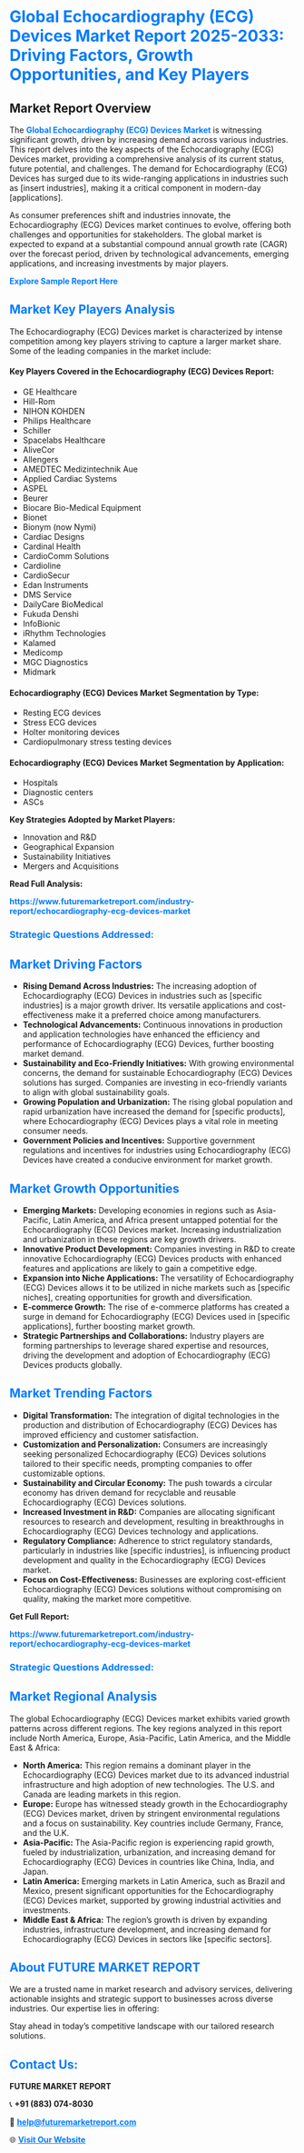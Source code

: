 <h1 style="color: #007BFF;">Global Echocardiography (ECG) Devices Market Report 2025-2033: Driving Factors, Growth Opportunities, and Key Players</h1>

<section id="overview">
<h2>Market Report Overview</h2>
<p>The <a href="https://www.futuremarketreport.com/industry-report/echocardiography-ecg-devices-market" style="color: #007BFF; text-decoration: none;"><strong>Global Echocardiography (ECG) Devices Market</strong></a> is witnessing significant growth, driven by increasing demand across various industries. This report delves into the key aspects of the Echocardiography (ECG) Devices market, providing a comprehensive analysis of its current status, future potential, and challenges. The demand for Echocardiography (ECG) Devices has surged due to its wide-ranging applications in industries such as [insert industries], making it a critical component in modern-day [applications].</p>
<p>As consumer preferences shift and industries innovate, the Echocardiography (ECG) Devices market continues to evolve, offering both challenges and opportunities for stakeholders. The global market is expected to expand at a substantial compound annual growth rate (CAGR) over the forecast period, driven by technological advancements, emerging applications, and increasing investments by major players.</p>
</section>

<section id="overview">
<p><a href="https://www.futuremarketreport.com/request-sample/reportId=56866" style="color: #007BFF; text-decoration: none;"><strong>Explore Sample Report Here</strong></a></p>
</section>

<section id="key-players">
<h2 style="color: #007BFF;">Market Key Players Analysis</h2>
<p>The Echocardiography (ECG) Devices market is characterized by intense competition among key players striving to capture a larger market share. Some of the leading companies in the market include:</p>
<h4>Key Players Covered in the Echocardiography (ECG) Devices Report:</h4>
<ul><li>GE Healthcare</li><li>Hill-Rom</li><li>NIHON KOHDEN</li><li>Philips Healthcare</li><li>Schiller</li><li>Spacelabs Healthcare</li><li>AliveCor</li><li>Allengers</li><li>AMEDTEC Medizintechnik Aue</li><li>Applied Cardiac Systems</li><li>ASPEL</li><li>Beurer</li><li>Biocare Bio-Medical Equipment</li><li>Bionet</li><li>Bionym (now Nymi)</li><li>Cardiac Designs</li><li>Cardinal Health</li><li>CardioComm Solutions</li><li>Cardioline</li><li>CardioSecur</li><li>Edan Instruments</li><li>DMS Service</li><li>DailyCare BioMedical</li><li>Fukuda Denshi</li><li>InfoBionic</li><li>iRhythm Technologies</li><li>Kalamed</li><li>Medicomp</li><li>MGC Diagnostics</li><li>Midmark</li></ul>
<h4>Echocardiography (ECG) Devices Market Segmentation by Type:</h4>
<ul><li>Resting ECG devices</li><li>Stress ECG devices</li><li>Holter monitoring devices</li><li>Cardiopulmonary stress testing devices</li></ul>

<h4>Echocardiography (ECG) Devices Market Segmentation by Application:</h4>
<ul><li>Hospitals</li><li>Diagnostic centers</li><li>ASCs</li></ul>
<p><strong>Key Strategies Adopted by Market Players:</strong></p>
<ul>
<li>Innovation and R&D</li>
<li>Geographical Expansion</li>
<li>Sustainability Initiatives</li>
<li>Mergers and Acquisitions</li>
</ul>
</section>

<section>
<p><strong>Read Full Analysis: </strong></p><a href="https://www.futuremarketreport.com/industry-report/echocardiography-ecg-devices-market" style="color: #007BFF; text-decoration: none;"><strong>https://www.futuremarketreport.com/industry-report/echocardiography-ecg-devices-market</strong></a>
<h3 style="color: #007BFF;">Strategic Questions Addressed:</h3>
</section>

<section id="driving-factors">
<h2 style="color: #007BFF;">Market Driving Factors</h2>
<ul>
<li><strong>Rising Demand Across Industries:</strong> The increasing adoption of Echocardiography (ECG) Devices in industries such as [specific industries] is a major growth driver. Its versatile applications and cost-effectiveness make it a preferred choice among manufacturers.</li>
<li><strong>Technological Advancements:</strong> Continuous innovations in production and application technologies have enhanced the efficiency and performance of Echocardiography (ECG) Devices, further boosting market demand.</li>
<li><strong>Sustainability and Eco-Friendly Initiatives:</strong> With growing environmental concerns, the demand for sustainable Echocardiography (ECG) Devices solutions has surged. Companies are investing in eco-friendly variants to align with global sustainability goals.</li>
<li><strong>Growing Population and Urbanization:</strong> The rising global population and rapid urbanization have increased the demand for [specific products], where Echocardiography (ECG) Devices plays a vital role in meeting consumer needs.</li>
<li><strong>Government Policies and Incentives:</strong> Supportive government regulations and incentives for industries using Echocardiography (ECG) Devices have created a conducive environment for market growth.</li>
</ul>
</section>

<section id="growth-opportunities">
<h2 style="color: #007BFF;">Market Growth Opportunities</h2>
<ul>
<li><strong>Emerging Markets:</strong> Developing economies in regions such as Asia-Pacific, Latin America, and Africa present untapped potential for the Echocardiography (ECG) Devices market. Increasing industrialization and urbanization in these regions are key growth drivers.</li>
<li><strong>Innovative Product Development:</strong> Companies investing in R&D to create innovative Echocardiography (ECG) Devices products with enhanced features and applications are likely to gain a competitive edge.</li>
<li><strong>Expansion into Niche Applications:</strong> The versatility of Echocardiography (ECG) Devices allows it to be utilized in niche markets such as [specific niches], creating opportunities for growth and diversification.</li>
<li><strong>E-commerce Growth:</strong> The rise of e-commerce platforms has created a surge in demand for Echocardiography (ECG) Devices used in [specific applications], further boosting market growth.</li>
<li><strong>Strategic Partnerships and Collaborations:</strong> Industry players are forming partnerships to leverage shared expertise and resources, driving the development and adoption of Echocardiography (ECG) Devices products globally.</li>
</ul>
</section>

<section id="trending-factors">
<h2 style="color: #007BFF;">Market Trending Factors</h2>
<ul>
<li><strong>Digital Transformation:</strong> The integration of digital technologies in the production and distribution of Echocardiography (ECG) Devices has improved efficiency and customer satisfaction.</li>
<li><strong>Customization and Personalization:</strong> Consumers are increasingly seeking personalized Echocardiography (ECG) Devices solutions tailored to their specific needs, prompting companies to offer customizable options.</li>
<li><strong>Sustainability and Circular Economy:</strong> The push towards a circular economy has driven demand for recyclable and reusable Echocardiography (ECG) Devices solutions.</li>
<li><strong>Increased Investment in R&D:</strong> Companies are allocating significant resources to research and development, resulting in breakthroughs in Echocardiography (ECG) Devices technology and applications.</li>
<li><strong>Regulatory Compliance:</strong> Adherence to strict regulatory standards, particularly in industries like [specific industries], is influencing product development and quality in the Echocardiography (ECG) Devices market.</li>
<li><strong>Focus on Cost-Effectiveness:</strong> Businesses are exploring cost-efficient Echocardiography (ECG) Devices solutions without compromising on quality, making the market more competitive.</li>
</ul>
</section>

<section>
<p><strong>Get Full Report: </strong></p><a href="https://www.futuremarketreport.com/industry-report/echocardiography-ecg-devices-market" style="color: #007BFF; text-decoration: none;"><strong>https://www.futuremarketreport.com/industry-report/echocardiography-ecg-devices-market</strong></a>
<h3 style="color: #007BFF;">Strategic Questions Addressed:</h3>
</section>


<section id="regional-analysis">
<h2 style="color: #007BFF;">Market Regional Analysis</h2>
<p>The global Echocardiography (ECG) Devices market exhibits varied growth patterns across different regions. The key regions analyzed in this report include North America, Europe, Asia-Pacific, Latin America, and the Middle East & Africa:</p>
<ul>
<li><strong>North America:</strong> This region remains a dominant player in the Echocardiography (ECG) Devices market due to its advanced industrial infrastructure and high adoption of new technologies. The U.S. and Canada are leading markets in this region.</li>
<li><strong>Europe:</strong> Europe has witnessed steady growth in the Echocardiography (ECG) Devices market, driven by stringent environmental regulations and a focus on sustainability. Key countries include Germany, France, and the U.K.</li>
<li><strong>Asia-Pacific:</strong> The Asia-Pacific region is experiencing rapid growth, fueled by industrialization, urbanization, and increasing demand for Echocardiography (ECG) Devices in countries like China, India, and Japan.</li>
<li><strong>Latin America:</strong> Emerging markets in Latin America, such as Brazil and Mexico, present significant opportunities for the Echocardiography (ECG) Devices market, supported by growing industrial activities and investments.</li>
<li><strong>Middle East & Africa:</strong> The region’s growth is driven by expanding industries, infrastructure development, and increasing demand for Echocardiography (ECG) Devices in sectors like [specific sectors].</li>
</ul>
</section>

<footer>
<h2 style="color: #007BFF;">About FUTURE MARKET REPORT</h2>
<p>We are a trusted name in market research and advisory services, delivering actionable insights and strategic support to businesses across diverse industries. Our expertise lies in offering:</p>

<p>Stay ahead in today’s competitive landscape with our tailored research solutions.</p>

<h2 style="color: #007BFF;">Contact Us:</h2>
<p><strong>FUTURE MARKET REPORT</strong></p>
<p>📞 <strong>+91 (883) 074-8030</strong></p>
<p>📧 <strong><a href="mailto:help@futuremarketreport.com" style="color: #007BFF;">help@futuremarketreport.com</a></strong></p>
<p>🌐 <strong><a href="https://www.futuremarketreport.com/" style="color: #007BFF;">Visit Our Website</a></strong></p>
</footer>